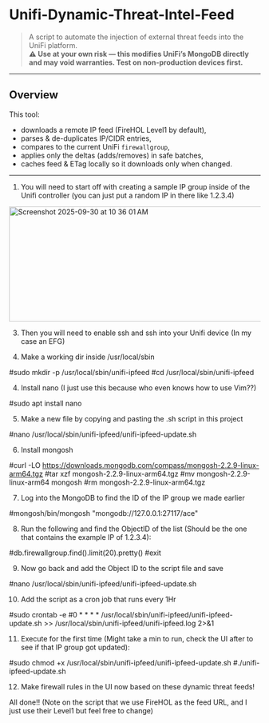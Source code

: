 # Unifi-Dynamic-Threat-Intel-Feed

> A script to automate the injection of external threat feeds into the UniFi platform.  
> **⚠️ Use at your own risk — this modifies UniFi’s MongoDB directly and may void warranties. Test on non-production devices first.**

---

## Overview

This tool:
- downloads a remote IP feed (FireHOL Level1 by default),
- parses & de-duplicates IP/CIDR entries,
- compares to the current UniFi `firewallgroup`,
- applies only the deltas (adds/removes) in safe batches,
- caches feed & ETag locally so it downloads only when changed.

---

1. You will need to start off with creating a sample IP group inside of the Unifi controller (you can just put a random IP in there like 1.2.3.4)

<img width="1208" height="230" alt="Screenshot 2025-09-30 at 10 36 01 AM" src="https://github.com/user-attachments/assets/5cc94233-1091-4b1a-8b98-b317f3a68f32" />

3. Then you will need to enable ssh and ssh into your Unifi device (In my case an EFG)

4. Make a working dir inside /usr/local/sbin

#sudo mkdir -p /usr/local/sbin/unifi-ipfeed
#cd /usr/local/sbin/unifi-ipfeed

4. Install nano (I just use this because who even knows how to use Vim??)

#sudo apt install nano

5. Make a new file by copying and pasting the .sh script in this project

#nano /usr/local/sbin/unifi-ipfeed/unifi-ipfeed-update.sh

6. Install mongosh

#curl -LO https://downloads.mongodb.com/compass/mongosh-2.2.9-linux-arm64.tgz
#tar xzf mongosh-2.2.9-linux-arm64.tgz
#mv mongosh-2.2.9-linux-arm64 mongosh
#rm mongosh-2.2.9-linux-arm64.tgz

7. Log into the MongoDB to find the ID of the IP group we made earlier

#mongosh/bin/mongosh "mongodb://127.0.0.1:27117/ace"

8. Run the following and find the ObjectID of the list (Should be the one that contains the example IP of 1.2.3.4):

#db.firewallgroup.find().limit(20).pretty()
#exit

9. Now go back and add the Object ID to the script file and save

#nano /usr/local/sbin/unifi-ipfeed/unifi-ipfeed-update.sh

10. Add the script as a cron job that runs every 1Hr

#sudo crontab -e
#0 * * * * /usr/local/sbin/unifi-ipfeed/unifi-ipfeed-update.sh >> /usr/local/sbin/unifi-ipfeed/unifi-ipfeed.log 2>&1

11. Execute for the first time (Might take a min to run, check the UI after to see if that IP group got updated):

#sudo chmod +x /usr/local/sbin/unifi-ipfeed/unifi-ipfeed-update.sh
#./unifi-ipfeed-update.sh

12. Make firewall rules in the UI now based on these dynamic threat feeds!

All done!! (Note on the script that we use FireHOL as the feed URL, and I just use their Level1 but feel free to change)

